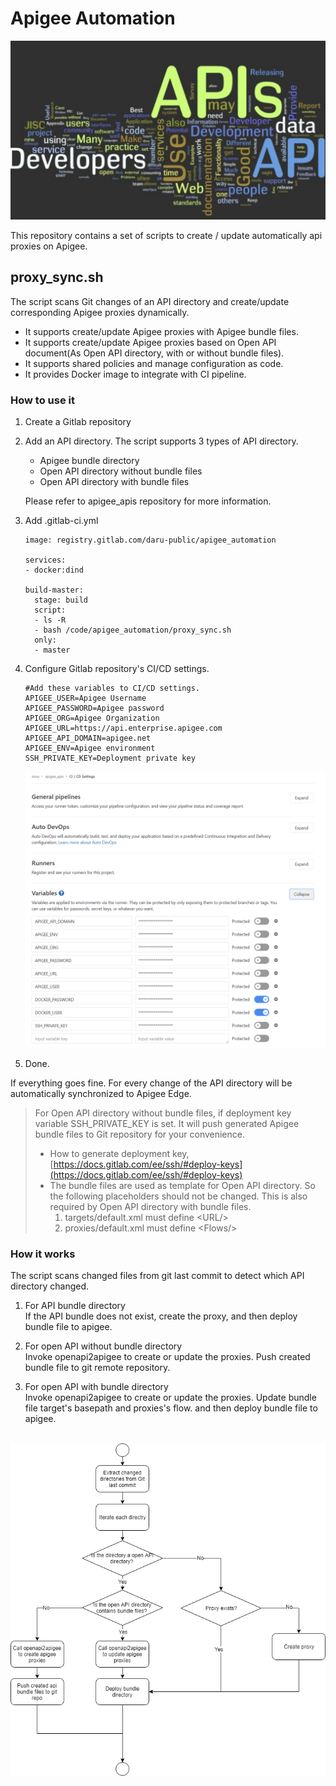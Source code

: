 # Apigee Automation

<img src="doc/banner.png"/>

This repository contains a set of scripts to create / update automatically api proxies on Apigee.


## proxy_sync.sh

The script scans Git changes of an API directory and create/update corresponding Apigee proxies dynamically. 

- It supports create/update Apigee proxies with Apigee bundle files. 
- It supports create/update Apigee proxies based on Open API document(As Open API directory, with or without bundle files).
- It supports shared policies and manage configuration as code.
- It provides Docker image to integrate with CI pipeline.

### How to use it

1. Create a Gitlab repository
2. Add an API directory. The script supports 3 types of API directory. 
   - Apigee bundle directory
   - Open API directory without bundle files
   - Open API directory with bundle files
   
   Please refer to apigee_apis repository for more information. 
3. Add .gitlab-ci.yml
    ```
    image: registry.gitlab.com/daru-public/apigee_automation
    
    services:
    - docker:dind
    
    build-master:
      stage: build
      script:
      - ls -R
      - bash /code/apigee_automation/proxy_sync.sh
      only:
      - master
    ```
4. Configure Gitlab repository's CI/CD settings.  
   ```
   #Add these variables to CI/CD settings.
   APIGEE_USER=Apigee Username
   APIGEE_PASSWORD=Apigee password
   APIGEE_ORG=Apigee Organization
   APIGEE_URL=https://api.enterprise.apigee.com
   APIGEE_API_DOMAIN=apigee.net
   APIGEE_ENV=Apigee environment
   SSH_PRIVATE_KEY=Deployment private key
   ```
   <img src="doc/variable.png"/>
5. Done. 

If everything goes fine. For every change of the API directory will be automatically synchronized to Apigee Edge.
   
> For Open API directory without bundle files, if deployment key variable SSH_PRIVATE_KEY is set. It will push generated Apigee bundle files to Git repository for your convenience. 
> - How to generate deployment key, [https://docs.gitlab.com/ee/ssh/#deploy-keys](https://docs.gitlab.com/ee/ssh/#deploy-keys)
> - The bundle files are used as template for Open API directory. So the following placeholders should not be changed. This is also required by Open API directory with bundle files.
>   1. targets/default.xml must define &lt;URL/>
>   2. proxies/default.xml must define &lt;Flows/> 

### How it works  

The script scans changed files from git last commit to detect which API directory changed.
 
1. For API bundle directory  
If the API bundle does not exist, create the proxy, and then deploy bundle file to apigee. 

2. For open API without bundle directory  
Invoke openapi2apigee to create or update the proxies. Push created bundle file to git remote repository. 

3. For open API with bundle directory  
Invoke openapi2apigee to create or update the proxies. Update bundle file target's basepath and proxies's flow. and then deploy bundle file to apigee. 

<br>
<img src="doc/proxy_sync.png"/>